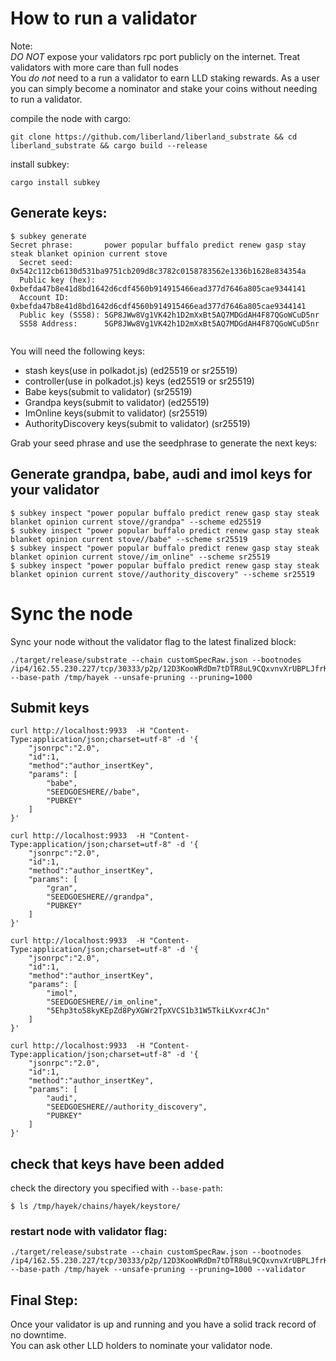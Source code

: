 # How to run a validator

Note:   
*DO NOT* expose your validators rpc port publicly on the internet. Treat validators with more care than full nodes      
You *do not* need to a run a validator to earn LLD staking rewards. As a user you can simply become a nominator and stake your coins without needing to run a validator.   

compile the node with cargo:

```
git clone https://github.com/liberland/liberland_substrate && cd liberland_substrate && cargo build --release

```

install subkey:
```
cargo install subkey
```

## Generate keys:

```
$ subkey generate
Secret phrase:       power popular buffalo predict renew gasp stay steak blanket opinion current stove
  Secret seed:       0x542c112cb6130d531ba9751cb209d8c3782c0158783562e1336b1628e834354a
  Public key (hex):  0xbefda47b8e41d8bd1642d6cdf4560b914915466ead377d7646a805cae9344141
  Account ID:        0xbefda47b8e41d8bd1642d6cdf4560b914915466ead377d7646a805cae9344141
  Public key (SS58): 5GP8JWw8Vg1VK42h1D2mXxBt5AQ7MDGdAH4F87QGoWCuD5nr
  SS58 Address:      5GP8JWw8Vg1VK42h1D2mXxBt5AQ7MDGdAH4F87QGoWCuD5nr


```

You will need the following keys:  
-  stash keys(use in polkadot.js) (ed25519 or sr25519)      
-  controller(use in polkadot.js) keys (ed25519 or sr25519)   
-  Babe keys(submit to validator) (sr25519)   
-  Grandpa keys(submit to validator)  (ed25519)   
-  ImOnline keys(submit to validator)  (sr25519)   
-  AuthorityDiscovery keys(submit to validator)  (sr25519)    


Grab your seed phrase and use the seedphrase to generate the next keys:

## Generate grandpa, babe, audi and imol keys for your validator   

```
$ subkey inspect "power popular buffalo predict renew gasp stay steak blanket opinion current stove//grandpa" --scheme ed25519
$ subkey inspect "power popular buffalo predict renew gasp stay steak blanket opinion current stove//babe" --scheme sr25519
$ subkey inspect "power popular buffalo predict renew gasp stay steak blanket opinion current stove//im_online" --scheme sr25519
$ subkey inspect "power popular buffalo predict renew gasp stay steak blanket opinion current stove//authority_discovery" --scheme sr25519

```




# Sync the node   
Sync your node without the validator flag to the latest finalized block:   
```
./target/release/substrate --chain customSpecRaw.json --bootnodes /ip4/162.55.230.227/tcp/30333/p2p/12D3KooWRdDm7tDTR8uL9CQxvnvXrUBPLJfrKuHJaCLZfWz9WzeY --base-path /tmp/hayek --unsafe-pruning --pruning=1000 
```

## Submit keys

```
curl http://localhost:9933  -H "Content-Type:application/json;charset=utf-8" -d '{
    "jsonrpc":"2.0",
    "id":1,
    "method":"author_insertKey",
    "params": [
        "babe",
        "SEEDGOESHERE//babe",
        "PUBKEY"
    ]
}'

curl http://localhost:9933  -H "Content-Type:application/json;charset=utf-8" -d '{
    "jsonrpc":"2.0",
    "id":1,
    "method":"author_insertKey",
    "params": [
        "gran",
        "SEEDGOESHERE//grandpa",
        "PUBKEY"
    ]
}'

curl http://localhost:9933  -H "Content-Type:application/json;charset=utf-8" -d '{
    "jsonrpc":"2.0",
    "id":1,
    "method":"author_insertKey",
    "params": [
        "imol",
        "SEEDGOESHERE//im_online",
        "5Ehp3to58kyKEpZd8PyXGWr2TpXVCS1b31W5TkiLKvxr4CJn"
    ]
}'

curl http://localhost:9933  -H "Content-Type:application/json;charset=utf-8" -d '{
    "jsonrpc":"2.0",
    "id":1,
    "method":"author_insertKey",
    "params": [
        "audi",
        "SEEDGOESHERE//authority_discovery",
        "PUBKEY"
    ]
}'

```

## check that keys have been added  
check the directory you specified with `--base-path`:  
```
$ ls /tmp/hayek/chains/hayek/keystore/
```





### restart node with validator flag:   
```
./target/release/substrate --chain customSpecRaw.json --bootnodes /ip4/162.55.230.227/tcp/30333/p2p/12D3KooWRdDm7tDTR8uL9CQxvnvXrUBPLJfrKuHJaCLZfWz9WzeY --base-path /tmp/hayek --unsafe-pruning --pruning=1000 --validator
```




## Final Step:  
Once your validator is up and running and you have a solid track record of no downtime.  
You can ask other LLD holders to nominate your validator node.   
